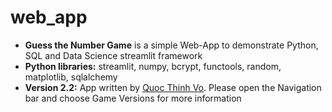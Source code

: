 # web_app

* **Guess the Number Game** is a simple Web-App to demonstrate Python, SQL and Data Science streamlit framework
* **Python libraries:**  streamlit, numpy, bcrypt, functools, random, matplotlib, sqlalchemy
* **Version 2.2:** App written by [Quoc Thinh Vo](https://quoctvo.com). 
    Please open the Navigation bar and choose Game Versions for more information 
